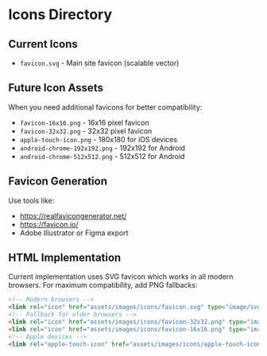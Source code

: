 # Icons Directory

## Current Icons
- `favicon.svg` - Main site favicon (scalable vector)

## Future Icon Assets
When you need additional favicons for better compatibility:

- `favicon-16x16.png` - 16x16 pixel favicon
- `favicon-32x32.png` - 32x32 pixel favicon  
- `apple-touch-icon.png` - 180x180 for iOS devices
- `android-chrome-192x192.png` - 192x192 for Android
- `android-chrome-512x512.png` - 512x512 for Android

## Favicon Generation
Use tools like:
- https://realfavicongenerator.net/
- https://favicon.io/
- Adobe Illustrator or Figma export

## HTML Implementation
Current implementation uses SVG favicon which works in all modern browsers.
For maximum compatibility, add PNG fallbacks:

```html
<!-- Modern browsers -->
<link rel="icon" href="assets/images/icons/favicon.svg" type="image/svg+xml">
<!-- Fallback for older browsers -->
<link rel="icon" href="assets/images/icons/favicon-32x32.png" type="image/png" sizes="32x32">
<link rel="icon" href="assets/images/icons/favicon-16x16.png" type="image/png" sizes="16x16">
<!-- Apple devices -->
<link rel="apple-touch-icon" href="assets/images/icons/apple-touch-icon.png">
```
